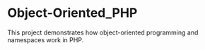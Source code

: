 # Object-Oriented_PHP
This project demonstrates how object-oriented programming and namespaces work in PHP.
